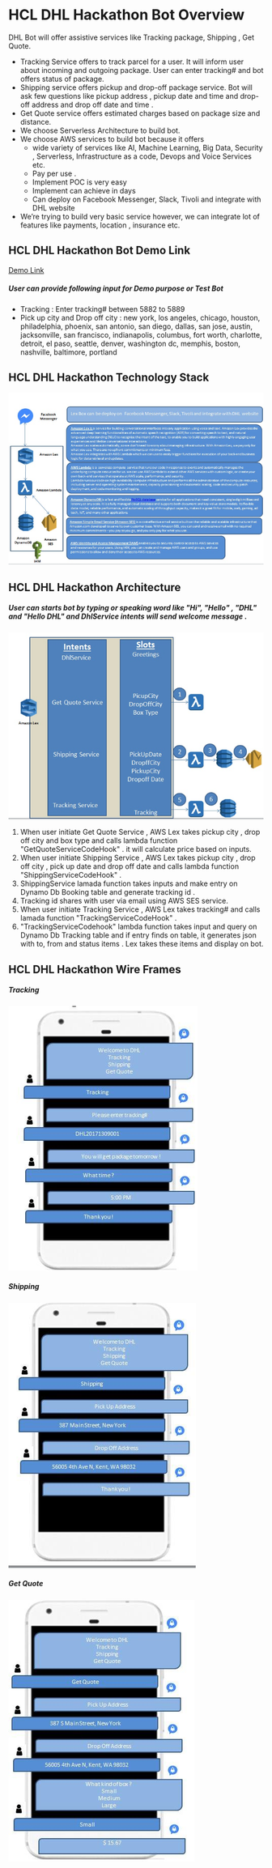 # HCL DHL Hackathon Bot Overview
DHL Bot will offer assistive services like Tracking package, Shipping , Get Quote.
+ Tracking Service offers to track parcel for a user. It will inform user about incoming and outgoing package. User can enter tracking# and bot offers status of package.
+ Shipping service offers pickup and drop-off package service. Bot will ask few questions like pickup address , pickup date and time and drop-off address and drop off date and time .
+ Get Quote service offers estimated charges based on package size and distance.
+ We choose Serverless Architecture to build bot.
+ We choose AWS services to build bot because it offers
    - wide variety of services like AI, Machine Learning, Big Data, Security , Serverless, Infrastructure as a code, Devops and Voice Services  etc.
    - Pay per use .
    - Implement POC is very easy
    - Implement can achieve in days
    - Can deploy on Facebook Messenger, Slack, Tivoli and integrate with DHL website
+ We’re trying to build very basic service however, we can integrate lot of features like payments, location , insurance etc.

## HCL DHL Hackathon Bot Demo Link
[Demo Link](	https://dhl-pipeline-1oylq1kfcgpix-webappbucket-14g285dcv3ey5.s3.amazonaws.com/index.html)

##### User can provide following input for Demo purpose or Test Bot
+ Tracking :  Enter tracking# between 5882 to 5889
+ Pick up city and Drop off city : new york, los angeles, chicago, houston, philadelphia, phoenix, san antonio, san diego, dallas, san jose, austin, jacksonville, san francisco, indianapolis, columbus, fort worth, charlotte, detroit, el paso, seattle, denver, washington dc, memphis, boston, nashville, baltimore, portland

## HCL DHL Hackathon Technology Stack
![Technical Stack](https://github.com/kanthedgaurav/HCL_DHL_Bot/blob/master/img/Technical%20Stack.jpg)

## HCL DHL Hackathon Architecture
##### User can starts bot by typing or speaking word like "Hi", "Hello" , "DHL" and "Hello DHL" and DhlService intents will send welcome message .
![Architecture](https://github.com/kanthedgaurav/HCL_DHL_Bot/blob/master/img/LLA.jpg)
1. When user initiate Get Quote Service , AWS Lex takes pickup city , drop off city and box type and calls lambda function "GetQuoteServiceCodeHook" . it will calculate price based on inputs.
2. When user initiate Shipping Service , AWS Lex takes pickup city , drop off city , pick up date and drop off date and calls lambda function "ShippingServiceCodeHook" .
3. ShippingService lamada function takes inputs and make entry on Dynamo Db Booking table and generate tracking id .
4. Tracking id shares with user via email using AWS SES service.
5. When user initiate Tracking Service , AWS Lex takes tracking# and calls lamada function "TrackingServiceCodeHook" .
6. "TrackingServiceCodehook" lambda function takes input and query on Dynamo Db Tracking table and if entry finds on table, it generates  json with to, from and status items . Lex takes these items and display on bot.

## HCL DHL Hackathon Wire Frames

##### Tracking

![Tracking](https://github.com/kanthedgaurav/HCL_DHL_Bot/blob/master/img/Tracking.jpg)

##### Shipping

![Shipping](https://github.com/kanthedgaurav/HCL_DHL_Bot/blob/master/img/Shipping.jpg)

##### Get Quote

![Get Quote](https://github.com/kanthedgaurav/HCL_DHL_Bot/blob/master/img/Get%20Quote.jpg)
